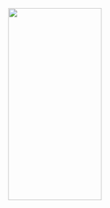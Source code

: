 <img src="https://user-images.githubusercontent.com/63710339/215706450-f4c23740-1e38-432f-8b5e-8847bae6518a.jpg" width="190" height="390" align="left">
